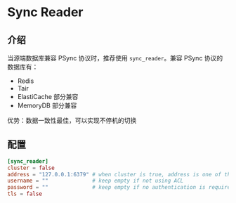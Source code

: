 # Sync Reader

## 介绍

当源端数据库兼容 PSync 协议时，推荐使用 `sync_reader`。兼容 PSync 协议的数据库有：

* Redis
* Tair
* ElastiCache 部分兼容
* MemoryDB 部分兼容

优势：数据一致性最佳，可以实现不停机的切换

## 配置

```toml
[sync_reader]
cluster = false
address = "127.0.0.1:6379" # when cluster is true, address is one of the cluster node
username = ""              # keep empty if not using ACL
password = ""              # keep empty if no authentication is required
tls = false
```
